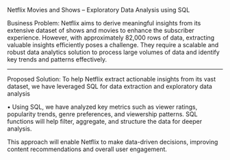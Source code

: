 Netflix Movies and Shows – Exploratory Data Analysis using SQL

Business Problem:
Netflix aims to derive meaningful insights from its extensive dataset of shows and movies to enhance the subscriber experience. However, with approximately 82,000 rows of data, extracting valuable insights efficiently poses a challenge. They require a scalable and robust data analytics solution to process large volumes of data and identify key trends and patterns effectively.
________________________________________
Proposed Solution:
To help Netflix extract actionable insights from its vast dataset, we have leveraged SQL for data extraction and exploratory data analysis

•	Using SQL, we have analyzed key metrics such as viewer ratings, popularity trends, genre preferences, and viewership patterns. SQL functions will help filter, aggregate, and structure the data for deeper analysis.

This approach will enable Netflix to make data-driven decisions, improving content recommendations and overall user engagement. 


